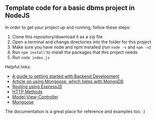 ## Template code for a basic dbms project in NodeJS

In order to get your project up and running, follow these steps:
1. Clone this repository/download it as a zip file
2. Open a terminal and change directories into the folder for this project
3. Make sure you have node and npm installed (run `node -v` and `npm -v`)
4. Run `npm install` to install the packages that this project needs
5. Run `node index.js`

Helpful links:
- [A guide to getting started with Backend Development](https://medium.com/@ajmalsiddiqui21/getting-started-with-backend-development-bfd8299e22e8)
- [Article on using Mongoose, which helps with MongoDB](https://coursework.vschool.io/mongoose-crud/)
- [Routing using ExpressJS](https://expressjs.com/en/starter/basic-routing.html)
- [HTTP Methods](https://www.httpwatch.com/httpgallery/methods/)
- [Model-View-Controller](https://www.tutorialspoint.com/mvc_framework/mvc_framework_introduction.htm)
- [Mongoose](https://developer.mozilla.org/en-US/docs/Learn/Server-side/Express_Nodejs/mongoose)

The documentation is a great place for reference and examples too. :)